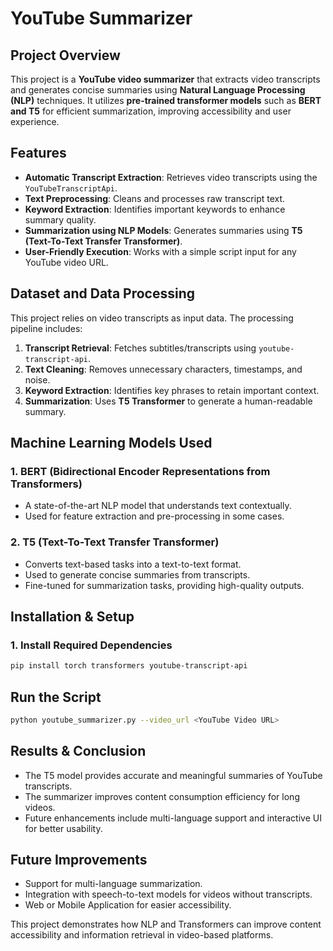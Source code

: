 # YouTube Summarizer

## Project Overview
This project is a **YouTube video summarizer** that extracts video transcripts and generates concise summaries using **Natural Language Processing (NLP)** techniques. It utilizes **pre-trained transformer models** such as **BERT and T5** for efficient summarization, improving accessibility and user experience.

## Features
- **Automatic Transcript Extraction**: Retrieves video transcripts using the `YouTubeTranscriptApi`.
- **Text Preprocessing**: Cleans and processes raw transcript text.
- **Keyword Extraction**: Identifies important keywords to enhance summary quality.
- **Summarization using NLP Models**: Generates summaries using **T5 (Text-To-Text Transfer Transformer)**.
- **User-Friendly Execution**: Works with a simple script input for any YouTube video URL.

## Dataset and Data Processing
This project relies on video transcripts as input data. The processing pipeline includes:
1. **Transcript Retrieval**: Fetches subtitles/transcripts using `youtube-transcript-api`.
2. **Text Cleaning**: Removes unnecessary characters, timestamps, and noise.
3. **Keyword Extraction**: Identifies key phrases to retain important context.
4. **Summarization**: Uses **T5 Transformer** to generate a human-readable summary.

## Machine Learning Models Used
### **1. BERT (Bidirectional Encoder Representations from Transformers)**
- A state-of-the-art NLP model that understands text contextually.
- Used for feature extraction and pre-processing in some cases.

### **2. T5 (Text-To-Text Transfer Transformer)**
- Converts text-based tasks into a text-to-text format.
- Used to generate concise summaries from transcripts.
- Fine-tuned for summarization tasks, providing high-quality outputs.

## Installation & Setup
### **1. Install Required Dependencies**
```bash
pip install torch transformers youtube-transcript-api
```

## Run the Script
```bash
python youtube_summarizer.py --video_url <YouTube Video URL>
```

## Results & Conclusion
- The T5 model provides accurate and meaningful summaries of YouTube transcripts.
- The summarizer improves content consumption efficiency for long videos.
- Future enhancements include multi-language support and interactive UI for better usability.

## Future Improvements
- Support for multi-language summarization.
- Integration with speech-to-text models for videos without transcripts.
- Web or Mobile Application for easier accessibility.

This project demonstrates how NLP and Transformers can improve content accessibility and information retrieval in video-based platforms.

